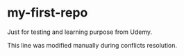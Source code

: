 # my-first-repo
Just for testing and learning purpose from Udemy.

This line was modified manually during conflicts resolution.